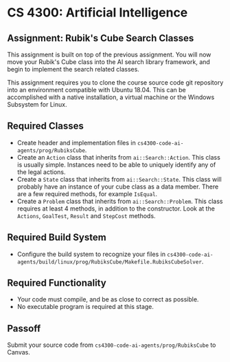 CS 4300: Artificial Intelligence
===============================================

Assignment: Rubik's Cube Search Classes
-----------------------------------

This assignment is built on top of the previous assignment.
You will now move your Rubik's Cube class into the AI search
library framework, and begin to implement the search related
classes.

This assignment requires you to clone the course source code
git repository into an environment compatible with Ubuntu 18.04.
This can be accomplished with a native installation, a virtual
machine or the Windows Subsystem for Linux.


Required Classes
------------------------

- Create header and implementation files in `cs4300-code-ai-agents/prog/RubiksCube`.
- Create an `Action` class that inherits from `ai::Search::Action`.
  This class is usually simple.  Instances need to be able to uniquely
  identify any of the legal actions.
- Create a `State` class that inherits from `ai::Search::State`.
  This class will probably have an instance of your cube class as a data member.
  There are a few required methods, for example `IsEqual`.
- Create a `Problem` class that inherits from `ai::Search::Problem`.
  This class requires at least 4 methods, in addition to the constructor.
  Look at the `Actions`, `GoalTest`, `Result` and `StepCost` methods.

Required Build System
----------------------

- Configure the build system to recognize your files in `cs4300-code-ai-agents/build/linux/prog/RubiksCube/Makefile.RubiksCubeSolver`.

Required Functionality
----------------------

- Your code must compile, and be as close to correct as possible.
- No executable program is required at this stage.

Passoff
-------

Submit your source code from `cs4300-code-ai-agents/prog/RubiksCube` to Canvas.

